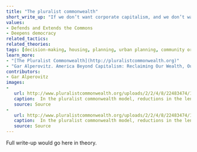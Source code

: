 ```yaml
---
title: "The pluralist commonwealth"
short_write_up: "If we don’t want corporate capitalism, and we don’t want authoritarian state socialism, what do we want? The pluralist commonwealth is a vision of an economic and political system designed to ensure environmental sustainability, genuine democracy, community, and greater equality and personal liberty. Crucially: it’s a “commonwealth”, meaning that ownership of the economic foundations of society is broadly distributed and democratized, and it’s “pluralist”, meaning that there is no single magic bullet; instead, we need a system made up of different kinds of institutions at different scales, from worker cooperatives and community ownership at smaller scales to public ownership in critically important larger sectors."
values:
- Defends and Extends the Commons
- Deepens democracy
related_tactics:
related_theories:
tags: [decision-making, housing, planning, urban planning, community organizing, eminent domain]
learn_more:
- "[The Pluralist Commonwealth](http://pluralistcommonwealth.org)"
- "Gar Alperovitz. America Beyond Capitalism: Reclaiming Our Wealth, Our Liberty, and Our Democracy. Democracy Collaborative Press, 2011."
contributors:
- Gar Alperovitz
images:
- 
   url: http://www.pluralistcommonwealth.org/uploads/2/2/4/8/22483474/1382728762.jpg
   caption:  In the pluralist commonwealth model, reductions in the length of the work week create the time people need in order to rebuild local democracy and create a more participatory and sustainable economy.
   source: Source
- 
   url: http://www.pluralistcommonwealth.org/uploads/2/2/4/8/22483474/1382728762.jpg
   caption:  In the pluralist commonwealth model, reductions in the length of the work week create the time people need in order to rebuild local democracy and create a more participatory and sustainable economy.
   source: Source
---
```

Full write-up would go here in theory.
